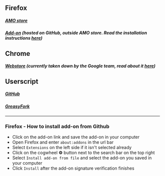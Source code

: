 ## Firefox

##### [AMO store](https://addons.mozilla.org/firefox/addon/particle-iridium/)  
##### [Add-on](https://github.com/ParticleCore/Iridium/raw/master/dist/Iridium.xpi) (hosted on GitHub, outside AMO store. Read the installation instructions [here](#install_addon))

## Chrome

##### [Webstore](https://chrome.google.com/webstore/detail/iridium/gbjmgndncjkjfcnpfhgidhbgokofegbl) (currently taken down by the Google team, read about it [here](https://github.com/ParticleCore/Iridium/issues/648))  

## Userscript

##### [GitHub](https://github.com/ParticleCore/Iridium/raw/master/src/Userscript/Iridium.user.js) 
##### [GreasyFork](https://greasyfork.org/en/scripts/37902-iridium) 

---
### <a name="install_addon">Firefox - How to install add-on from Github
 - Click on the add-on link and save the add-on in your computer
 - Open Firefox and enter `about:addons` in the url bar
 - Select `Extensions` on the left side if it isn't selected already  
 - Click on the cogwheel **⚙** button next to the search bar on the top right
 - Select `Install add-on from file` and select the add-on you saved in your computer
 - Click `Install` after the add-on signature verification finishes 
